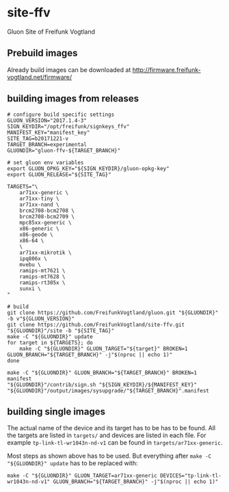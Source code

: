 # site-ffv
Gluon Site of Freifunk Vogtland

## Prebuild images

Already build images can be downloaded at http://firmware.freifunk-vogtland.net/firmware/

## building images from releases

    # configure build specific settings
    GLUON_VERSION="2017.1.4-3"
    SIGN_KEYDIR="/opt/freifunk/signkeys_ffv"
    MANIFEST_KEY="manifest_key"
    SITE_TAG=b20171221-v
    TARGET_BRANCH=experimental
    GLUONDIR="gluon-ffv-${TARGET_BRANCH}"
    
    # set gluon env variables
    export GLUON_OPKG_KEY="${SIGN_KEYDIR}/gluon-opkg-key"
    export GLUON_RELEASE="${SITE_TAG}"
    
    TARGETS="\
        ar71xx-generic \
        ar71xx-tiny \
        ar71xx-nand \
        brcm2708-bcm2708 \
        brcm2708-bcm2709 \
        mpc85xx-generic \
        x86-generic \
        x86-geode \
        x86-64 \
        \
        ar71xx-mikrotik \
        ipq806x \
        mvebu \
        ramips-mt7621 \
        ramips-mt7628 \
        ramips-rt305x \
        sunxi \
    "
    
    # build
    git clone https://github.com/FreifunkVogtland/gluon.git "${GLUONDIR}" -b v"${GLUON_VERSION}"
    git clone https://github.com/FreifunkVogtland/site-ffv.git "${GLUONDIR}"/site -b "${SITE_TAG}"
    make -C "${GLUONDIR}" update
    for target in ${TARGETS}; do
        make -C "${GLUONDIR}" GLUON_TARGET="${target}" BROKEN=1 GLUON_BRANCH="${TARGET_BRANCH}" -j"$(nproc || echo 1)"
    done
    
    make -C "${GLUONDIR}" GLUON_BRANCH="${TARGET_BRANCH}" BROKEN=1 manifest
    "${GLUONDIR}"/contrib/sign.sh "${SIGN_KEYDIR}/${MANIFEST_KEY}" "${GLUONDIR}"/output/images/sysupgrade/"${TARGET_BRANCH}".manifest

## building single images

The actual name of the device and its target has to be has to be found. All
the targets are listed in `targets/` and devices are listed in each file.
For example `tp-link-tl-wr1043n-nd-v1` can be found in
`targets/ar71xx-generic`.

Most steps as shown above has to be used. But everything after
`make -C "${GLUONDIR}" update` has to be replaced with:

    make -C "${GLUONDIR}" GLUON_TARGET=ar71xx-generic DEVICES="tp-link-tl-wr1043n-nd-v1" GLUON_BRANCH="${TARGET_BRANCH}" -j"$(nproc || echo 1)"
